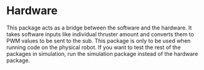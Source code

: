 # Hardware

This package acts as a bridge between the software and the hardware. It takes software inputs like individual thruster amount and converts them to PWM values to be sent to the sub. This package is only to be used when running code on the physical robot. If you want to test the rest of the packages in simulation, run the simulation package instead of the hardware package.

